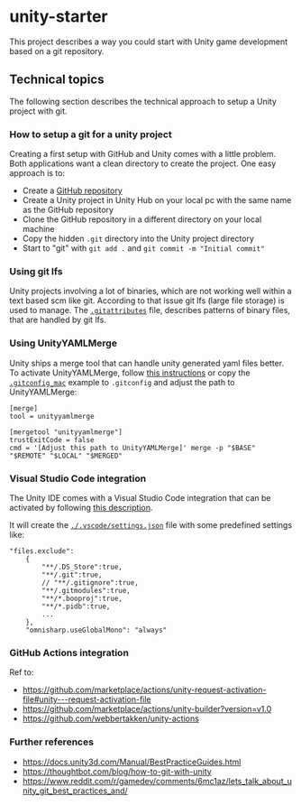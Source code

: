 # unity-starter
This project describes a way you could start with Unity game development based on a git repository.

## Technical topics
The following section describes the technical approach to setup a Unity project with git.

### How to setup a git for a unity project
Creating a first setup with GitHub and Unity comes with a little problem. Both applications want a clean directory to create the project.
One easy approach is to:
- Create a [GitHub repository](https://github.com)
- Create a Unity project in Unity Hub on your local pc with the same name as the GitHub repository
- Clone the GitHub repository in a different directory on your local machine
- Copy the hidden `.git` directory into the Unity project directory
- Start to "git" with `git add .` and `git commit -m "Initial commit"`

### Using git lfs
Unity projects involving a lot of binaries, which are not working well within a text based scm like git. According to that issue git lfs (large file storage) is used to manage.
The [`.gitattributes`](./.gitattributes) file, describes patterns of binary files, that are handled by git lfs.

### Using UnityYAMLMerge
Unity ships a merge tool that can handle unity generated yaml files better. To activate UnityYAMLMerge, follow [this instructions](https://docs.unity3d.com/Manual/SmartMerge.html) or copy the [`.gitconfig_mac`](./.gitconfig_mac) example to `.gitconfig` and adjust the path to UnityYAMLMerge:
```
[merge]
tool = unityyamlmerge

[mergetool "unityyamlmerge"]
trustExitCode = false
cmd = '[Adjust this path to UnityYAMLMerge]' merge -p "$BASE" "$REMOTE" "$LOCAL" "$MERGED"
```

### Visual Studio Code integration
The Unity IDE comes with a Visual Studio Code integration that can be activated by following [this description](https://code.visualstudio.com/docs/other/unity).

It will create the [`./.vscode/settings.json`](./.vscode/settings.json) file with some predefined settings like:
```
"files.exclude":
    {
        "**/.DS_Store":true,
        "**/.git":true,
        // "**/.gitignore":true,
        "**/.gitmodules":true,
        "**/*.booproj":true,
        "**/*.pidb":true,
        ...
    },
    "omnisharp.useGlobalMono": "always"
```

### GitHub Actions integration
Ref to:
- https://github.com/marketplace/actions/unity-request-activation-file#unity---request-activation-file
- https://github.com/marketplace/actions/unity-builder?version=v1.0
- https://github.com/webbertakken/unity-actions

### Further references
- https://docs.unity3d.com/Manual/BestPracticeGuides.html
- https://thoughtbot.com/blog/how-to-git-with-unity
- https://www.reddit.com/r/gamedev/comments/6mc1az/lets_talk_about_unity_git_best_practices_and/